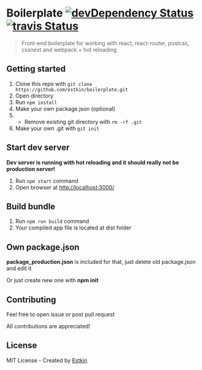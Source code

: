 # Boilerplate [![devDependency Status](https://david-dm.org/estkin/boilerplate/dev-status.svg)](https://david-dm.org/estkin/boilerplate#info=devDependencies) [![travis Status](https://api.travis-ci.org/estkin/boilerplate.svg?branch=master)](https://travis-ci.org/estkin/boilerplate) 

> Front-end boilerplate for working with react, react-router, postcss, cssnext and webpack + hot reloading

## Getting started
1. Clone this repo with ```git clone https://github.com/estkin/boilerplate.git```
2. Open directory
3. Run ```npm install```
4. Make your own package.json (optional)
5. * Remove existing git directory with ```rm -rf .git```
6. Make your own .git with ```git init```

## Start dev server
**Dev server is running with hot reloading and it should really not be production server!**

1. Run ```npm start``` command
2. Open browser at [http://localhost:3000/](http://localhost:3000/)

## Build bundle
1. Run ```npm run build``` command
2. Your compiled app file is located at dist folder

## Own package.json
**package_production.json** is included for that, just delete old package.json and edit it

Or just create new one with **npm init**

## Contributing
Feel free to open issue or post pull request

All contributions are appreciated!

## License
MIT License - Created by [Estkin](https://github.com/estkin/boilerplate)
